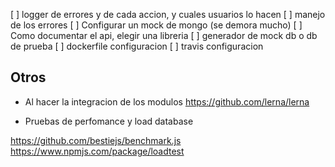 [ ] logger de errores y de cada accion, y cuales usuarios lo hacen
[ ] manejo de los errores
[ ] Configurar un mock de mongo (se demora mucho)
[ ] Como documentar el api, elegir una libreria
[ ] generador de mock db o db de prueba
[ ] dockerfile configuracion
[ ] travis configuracion

## Otros

* Al hacer la integracion de los modulos
https://github.com/lerna/lerna


* Pruebas de perfomance y load database

https://github.com/bestiejs/benchmark.js
https://www.npmjs.com/package/loadtest